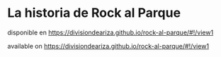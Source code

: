 # La historia de Rock al Parque

disponible en https://divisiondeariza.github.io/rock-al-parque/#!/view1

available on https://divisiondeariza.github.io/rock-al-parque/#!/view1
